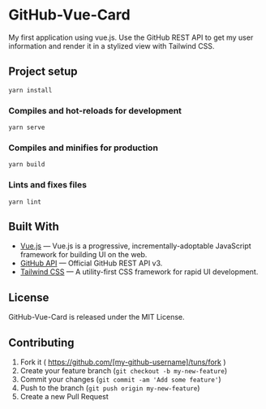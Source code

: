 # GitHub-Vue-Card

My first application using vue.js. Use the GitHub REST API to get my user information and render it in a stylized view with Tailwind CSS.

## Project setup
```
yarn install
```

### Compiles and hot-reloads for development
```
yarn serve
```

### Compiles and minifies for production
```
yarn build
```

### Lints and fixes files
```
yarn lint
```

## Built With

- [Vue.js](https://github.com/vuejs/vue) &mdash; Vue.js is a progressive, incrementally-adoptable JavaScript framework for building UI on the web.
- [GitHub API](https://developer.github.com/v3/) &mdash; Official GitHub REST API v3.
- [Tailwind CSS](https://github.com/tailwindcss/tailwindcss) &mdash; A utility-first CSS framework for rapid UI development.

## License
GitHub-Vue-Card is released under the MIT License.

## Contributing

1. Fork it ( https://github.com/[my-github-username]/tuns/fork )
2. Create your feature branch (`git checkout -b my-new-feature`)
3. Commit your changes (`git commit -am 'Add some feature'`)
4. Push to the branch (`git push origin my-new-feature`)
5. Create a new Pull Request
